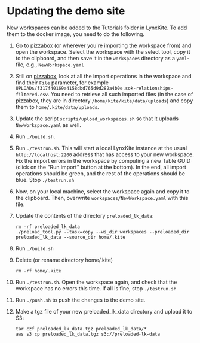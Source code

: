 Updating the demo site
======================

New workspaces can be added to the Tutorials folder in LynxKite. To add them to the docker image,
you need to do the following.

1. Go to [pizzabox](https://pizzabox.lynxanalytics.com) (or wherever you're importing the workspace from)
   and open the workspace. Select the workspace with the select tool, copy it to the clipboard, and then
   save it in the `workspaces` directory as a `yaml`-file, e.g., `NewWorkspace.yaml`

1. Still on [pizzabox](https://pizzabox.lynxanalytics.com), look at all the import operations in the
   workspace and find their `File` parameter, for example `UPLOAD$/f317f40169a4158dbd765d9d282a4b0e.sok-relationships-filtered.csv`.
   You need to retrieve all such imported files (in the case of pizzabox, they are
   in directory `/home/kite/kite/data/uploads`) and copy them to `home/.kite/data/uploads`.

1. Update the script `scripts/upload_workspaces.sh` so that it uploads `NewWorkspace.yaml` as well.

1. Run `./build.sh`.

1. Run `./testrun.sh`. This will start a local LynxKite instance at the usual `http://localhost:2200` address
   that has access to your new workspace. Fix the import errors in the workspace by computing a new Table GUID
   (click on the "Run import" button at the bottom). In the end, all import operations should be green, and the
   rest of the operations should be blue. Stop `./testrun.sh`

1. Now, on your local machine, select the workspace again and copy it to the clipboard. Then, overwrite
   `workspaces/NewWorkspace.yaml` with this file.

1. Update the contents of the directory `preloaded_lk_data`:

       rm -rf preloaded_lk_data
       ./preload_tool.py --task=copy --ws_dir workspaces --preloaded_dir preloaded_lk_data --source_dir home/.kite

1. Run `./build.sh`

1. Delete (or rename directory home/.kite)

       rm -rf home/.kite

1. Run `./testrun.sh`. Open the workspace again, and check that the workspace has no errors this time. If
   all is fine, stop `./testrun.sh`

1. Run `./push.sh` to push the changes to the demo site.

1. Make a tgz file of your new preloaded_lk_data directory and upload it to S3:

       tar czf preloaded_lk_data.tgz preloaded_lk_data/*
       aws s3 cp preloaded_lk_data.tgz s3://preloaded-lk-data
